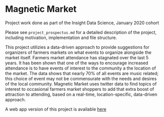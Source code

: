 # Magnetic Market
Project work done as part of the Insight Data Science, January 2020 cohort

Please see `project_prospectus.md` for a detailed description of the project, including motivation, implementation and file structure. 

This project utilizies a data-driven approach to provide suggestions for organizers of farmers markets on what events to organize alongside the market itself. Farmers market attendance has stagnated over the last 5 years. It has been shown that one of the ways to encourage increased attendance is to have events of interest to the community a the location of the market. The data shows that nearly 70% of all events are music related; this choice of event may not be commensurate with the needs and desires of the local community. Magnetic Market uses twitter data to find topics of interest to occasional farmers market shoppers to add that extra boost of attraction to attending, based on a real-time, location-specific, data-driven approach. 

A web app version of this project is available [here]()





